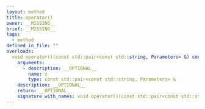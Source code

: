 ```yaml
---
layout: method
title: operator()
owner: __MISSING__
brief: __MISSING__
tags:
  - method
defined_in_file: ""
overloads:
  void operator()(const std::pair<const std::string, Parameters> &) const:
    arguments:
      - description: __OPTIONAL__
        name: x
        type: const std::pair<const std::string, Parameters> &
    description: __OPTIONAL__
    return: __OPTIONAL__
    signature_with_names: void operator()(const std::pair<const std::string, Parameters> & x) const
---
```


